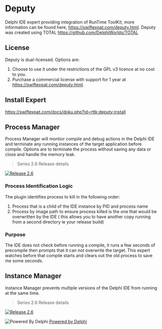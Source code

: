 # Deputy

Delphi IDE expert providing integration of RunTime ToolKit, more information can be found here, https://swiftexpat.com/deputy.html.
Deputy was created using TOTAL https://github.com/DelphiWorlds/TOTAL

## License

Deputy is dual-licensed. Options are: 
1. Choose to use it under the restrictions of the GPL v3 licence at no cost to you.
2. Purchase a commercial license with support for 1 year at https://swiftexpat.com/deputy.html. 

## Install Expert

https://swiftexpat.com/docs/doku.php?id=rttk:deputy:install

## Process Manager

Process Manager will montior compile and debug actions in the Delphi IDE and terminate any running instances of the target application before compile. Options are to terminate the process without saving any data or close and handle the memory leak.

> Series 2.6 Release details

[![Release 2.6](https://img.youtube.com/vi/j7EdJcQSELY/hqdefault.jpg)](https://youtu.be/j7EdJcQSELY)  

### Process Identification Logic

The plugin identifies process to kill in the following order:

1. Process that is a child of the IDE instance by PID and process name
2. Process by image path to ensure process killed is the one that would be overwritten by the IDE ( this allows you to have another copy running from a second directory ie your release build)

### Purpose

The IDE does not check before running a compile, it runs a few seconds of precompile then prompts that it can not overwrite the target.  This expert watches before that compile starts and clears out the old process to save me some seconds.

## Instance Manager

Instance Manager prevents multiple versions of the Delphi IDE from running at the same time.

> Series 2.6 Release details

[![Release 2.6](https://img.youtube.com/vi/xIgnnfIDA2k/hqdefault.jpg)](https://youtu.be/xIgnnfIDA2k)

![Powered By Delphi](https://i1.wp.com/blogs.embarcadero.com/wp-content/uploads/2021/01/Powered-by-Delphi-white-175px-7388078.png?resize=175%2C82&ssl=1)  [Powered by Delphi](https://www.embarcadero.com/products/delphi)
